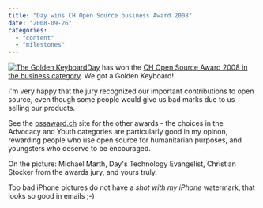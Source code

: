 ```yaml
---
title: "Day wins CH Open Source business Award 2008"
date: "2008-09-26"
categories: 
  - "content"
  - "milestones"
---
```


[![The Golden Keyboard](images/golden.jpg)](http://dev.day.com/microsling/content/blogs/main/chopenaward.html)[Day](http://www.day.com) has won the [CH Open Source Award 2008 in the business category](http://dev.day.com/microsling/content/blogs/main/chopenaward.html). We got a Golden Keyboard!

I'm very happy that the jury recognized our important contributions to open source, even though some people would give us bad marks due to us selling our products.

See the [ossaward.ch](http://www.ossaward.ch/) site for the other awards - the choices in the Advocacy and Youth categories are particularly good in my opinon, rewarding people who use open source for humanitarian purposes, and youngsters who deserve to be encouraged.

On the picture: Michael Marth, Day's Technology Evangelist, Christian Stocker from the awards jury, and yours truly.

Too bad iPhone pictures do not have a _shot with my iPhone_ watermark, that looks so good in emails ;-)
